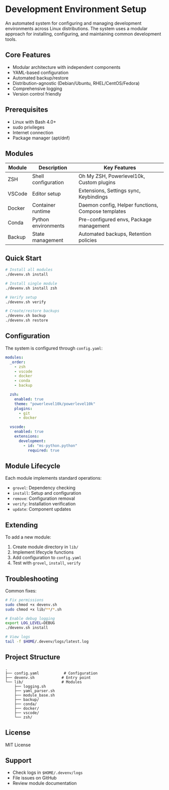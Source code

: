 # Development Environment Setup

An automated system for configuring and managing development environments across Linux distributions. The system uses a modular approach for installing, configuring, and maintaining common development tools.

## Core Features

- Modular architecture with independent components
- YAML-based configuration
- Automated backup/restore
- Distribution-agnostic (Debian/Ubuntu, RHEL/CentOS/Fedora)
- Comprehensive logging
- Version control friendly

## Prerequisites

- Linux with Bash 4.0+
- sudo privileges
- Internet connection
- Package manager (apt/dnf)

## Modules

| Module  | Description | Key Features |
|---------|-------------|--------------|
| ZSH     | Shell configuration | Oh My ZSH, Powerlevel10k, Custom plugins |
| VSCode  | Editor setup | Extensions, Settings sync, Keybindings |
| Docker  | Container runtime | Daemon config, Helper functions, Compose templates |
| Conda   | Python environments | Pre-configured envs, Package management |
| Backup  | State management | Automated backups, Retention policies |

## Quick Start

```bash
# Install all modules
./devenv.sh install

# Install single module
./devenv.sh install zsh

# Verify setup
./devenv.sh verify

# Create/restore backups
./devenv.sh backup
./devenv.sh restore
```

## Configuration

The system is configured through `config.yaml`:

```yaml
modules:
  _order:
    - zsh
    - vscode
    - docker
    - conda
    - backup

  zsh:
    enabled: true
    theme: "powerlevel10k/powerlevel10k"
    plugins:
      - git
      - docker

  vscode:
    enabled: true
    extensions:
      development:
        - id: "ms-python.python"
          required: true
```

## Module Lifecycle

Each module implements standard operations:
- `grovel`: Dependency checking
- `install`: Setup and configuration
- `remove`: Configuration removal
- `verify`: Installation verification
- `update`: Component updates

## Extending

To add a new module:

1. Create module directory in `lib/`
2. Implement lifecycle functions
3. Add configuration to `config.yaml`
4. Test with `grovel`, `install`, `verify`

## Troubleshooting

Common fixes:

```bash
# Fix permissions
sudo chmod +x devenv.sh
sudo chmod +x lib/**/*.sh

# Enable debug logging
export LOG_LEVEL=DEBUG
./devenv.sh install

# View logs
tail -f $HOME/.devenv/logs/latest.log
```

## Project Structure

```
.
├── config.yaml           # Configuration
├── devenv.sh            # Entry point
└── lib/                 # Modules
    ├── logging.sh
    ├── yaml_parser.sh
    ├── module_base.sh
    ├── backup/
    ├── conda/
    ├── docker/
    ├── vscode/
    └── zsh/
```

## License

MIT License

## Support

- Check logs in `$HOME/.devenv/logs`
- File issues on GitHub
- Review module documentation
